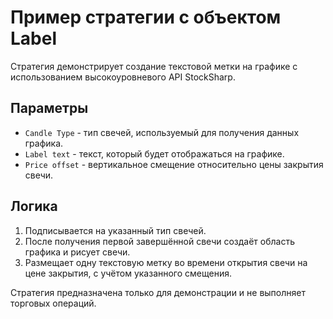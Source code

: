 # Пример стратегии с объектом Label

Стратегия демонстрирует создание текстовой метки на графике с использованием высокоуровневого API StockSharp.

## Параметры

- `Candle Type` - тип свечей, используемый для получения данных графика.
- `Label text` - текст, который будет отображаться на графике.
- `Price offset` - вертикальное смещение относительно цены закрытия свечи.

## Логика

1. Подписывается на указанный тип свечей.
2. После получения первой завершённой свечи создаёт область графика и рисует свечи.
3. Размещает одну текстовую метку во времени открытия свечи на цене закрытия, с учётом указанного смещения.

Стратегия предназначена только для демонстрации и не выполняет торговых операций.
